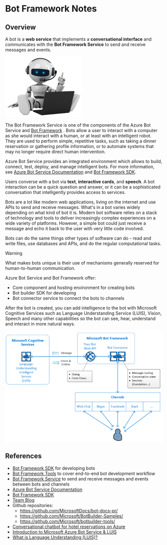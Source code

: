 # Bot Framework Notes

## Overview

A bot is a **web service** that implements a **conversational interface** and communicates with the **Bot Framework Service** to send and receive messages and events.

![robot icon](media/robot.PNG)

The Bot Framework Service is one of the components of the Azure Bot Service and [Bot Framework](https://dev.botframework.com/) .
Bots allow a user to interact with a computer as she would interact with a human, or at least with an intelligent robot. They are used to perform simple, repetitive tasks, such as taking a dinner reservation or gathering profile information, or to automate systems that may no longer require direct human intervention. 

Azure Bot Service provides an integrated environment which allows to build, connect, test, deploy, and manage intelligent bots.
For more information, see [Azure Bot Service Documentation]((https://docs.microsoft.com/en-us/azure/bot-service/?view=azure-bot-service-4.0)) and [Bot Framework SDK](https://docs.microsoft.com/en-us/azure/bot-service/dotnet/bot-builder-dotnet-overview?view=azure-bot-service-3.0).

Users converse with a bot via **text**, **interactive cards**, and **speech**. A bot interaction can be a quick question and answer, or it can be a sophisticated conversation that intelligently provides access to services.

Bots are a lot like modern web applications, living on the internet and use APIs to send and receive messages. What's in a bot varies widely depending on what kind of bot it is. Modern bot software relies on a stack of technology and tools to deliver increasingly complex experiences on a wide variety of platforms. However, a simple bot could just receive a message and echo it back to the user with very little code involved.

Bots can do the same things other types of software can do - read and write files, use databases and APIs, and do the regular computational tasks. 

> [!WARNING]
> What makes bots unique is their use of mechanisms generally reserved for human-to-human communication.

Azure Bot Service and Bot Framework offer:

* Core component and hosting environment for creating bots
* Bot builder SDK for developing
* Bot connector service to connect the bots to channels

After the bot is created, you can add intelligence to the bot with Microsoft Cognitive Services such as Language Understanding Service (LUIS), Vision, Speech and many other capabilities so the bot can see, hear, understand and interact in more natural ways.

![bot_architecture](Media/bot_architecture_2.PNG)

## References
* [Bot Framework SDK](https://docs.microsoft.com/en-us/azure/bot-service/dotnet/bot-builder-dotnet-overview?view=azure-bot-service-3.0) for developing bots
* [Bot Framework Tools](https://github.com/Microsoft/botbuilder-tools) to cover end-to-end bot development workflow
* [Bot Framework Service](https://docs.microsoft.com/en-us/azure/bot-service/bot-service-overview-introduction?view=azure-bot-service-4.0) to send and receive messages and events between bots and channels
* [Azure Bot Service Documentation](https://docs.microsoft.com/en-us/azure/bot-service/?view=azure-bot-service-4.0)
* [Bot Framework SDK](https://docs.microsoft.com/en-us/azure/bot-service/dotnet/bot-builder-dotnet-overview?view=azure-bot-service-3.0)
* [Team Blog](https://dev.botframework.com/)
* Github repositories:
  * https://github.com/MicrosoftDocs/bot-docs-pr/
  * https://github.com/Microsoft/BotBuilder-Samples/
  * https://github.com/Microsoft/botbuilder-tools/
* [Conversational chatbot for hotel reservations on Azure](https://docs.microsoft.com/en-us/azure/architecture/example-scenario/ai/commerce-chatbot)
* [Introduction to Microsoft Azure Bot Service & LUIS](https://medium.com/@ashish_fagna/introduction-to-microsoft-azure-bot-service-luis-language-understanding-8826d29d013e)
* [What is Language Understanding (LUIS)?](https://docs.microsoft.com/en-us/azure/cognitive-services/luis/what-is-luis)



